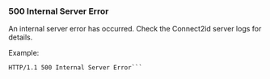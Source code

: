 ### 500 Internal Server Error

An internal server error has occurred. Check the Connect2id server logs for details.

Example:
```
HTTP/1.1 500 Internal Server Error```
